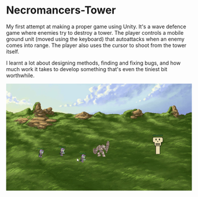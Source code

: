 # Necromancers-Tower
My first attempt at making a proper game using Unity. It's a wave defence game where enemies try to destroy a tower. The player controls a mobile ground unit (moved using the keyboard) that autoattacks when an enemy comes into range. The player also uses the cursor to shoot from the tower itself.

I learnt a lot about designing methods, finding and fixing bugs, and how much work it takes to develop something that's even the tiniest bit worthwhile.

![gameplay demo](/gameplay.gif)
